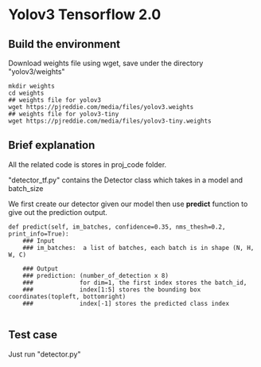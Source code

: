# Yolov3 Tensorflow 2.0

## Build the environment
Download weights file using wget, save under the directory "yolov3/weights"
```clike
mkdir weights
cd weights
## weights file for yolov3
wget https://pjreddie.com/media/files/yolov3.weights
## weights file for yolov3-tiny
wget https://pjreddie.com/media/files/yolov3-tiny.weights
``` 

## Brief explanation
All the related code is stores in proj_code folder. 

"detector_tf.py" contains the Detector class which takes in a model and batch_size

We first create our detector given our model then use **predict** function to give out the prediction output. 

```clike
def predict(self, im_batches, confidence=0.35, nms_thesh=0.2, print_info=True):
    ### Input
    ### im_batches:  a list of batches, each batch is in shape (N, H, W, C)
    
    ### Output
    ### prediction: (number_of_detection x 8)
    ###             for dim=1, the first index stores the batch_id, 
    ###             index[1:5] stores the bounding box coordinates(topleft, bottomright) 
    ###             index[-1] stores the predicted class index


```
## Test case
Just run "detector.py"







